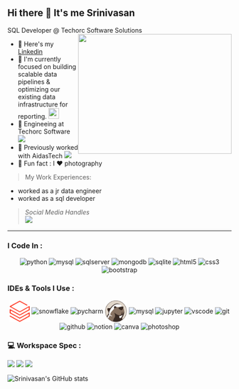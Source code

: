 ## Hi there 👋 It's me Srinivasan

SQL Developer @ Techorc Software Solutions
<img align="right" width="345" height="270" src="https://media.giphy.com/media/v1.Y2lkPWVjZjA1ZTQ3aWphOGgzYXpna3dtZHE4NG8yZXR3azJkcmRxZ3RrejQ5czFsbGpibyZlcD12MV9naWZzX3JlbGF0ZWQmY3Q9Zw/l46Cy1rHbQ92uuLXa/giphy.gif">
- 🔭 Here's my [Linkedin](https://www.linkedin.com/in/srinivasan4610/)                                                 
- 🌱 I'm currently focused on building scalable data pipelines & optimizing our existing data infrastructure for reporting. [<img height="24" width="24" src="https://static.zohocdn.com/catalyst-cdn/img/welcomeloader-b6a4057dc7.gif">](https://catalyst.zoho.com/)
- 🏢 Engineeing at Techorc Software [<img src="https://www.techorc.in/images/logo.svg" height="24">](https://www.techorc.in/)
- 🏢 Previously worked with AidasTech [<img src="https://www.aidastech.com/wp-content/uploads/2023/05/aidas-logo-1.png" height="24">](https://www.aidastech.com/)
- 📸 Fun fact : I ❤️ photography

> My Work Experiences: <br />
- worked as a jr data engineer
- worked as a sql developer

> *Social Media Handles* <br />
> [<img src="https://img.shields.io/badge/LinkedIn-0077B5?style=for-the-badge&logo=linkedin&logoColor=white" />](https://www.linkedin.com/in/srinivasan4610/) <br/>
---
### I Code In :

<div style="text-align: center;">
  <img src="https://img.icons8.com/color/48/000000/python.png" alt="python" style="height: 50px; vertical-align: middle;">
  <img src="https://www.mysql.com/common/logos/logo-mysql-170x115.png" alt="mysql" style="height: 51px; vertical-align: middle;">
  <img src="https://img.icons8.com/color/48/microsoft-sql-server.png" alt="sqlserver" style="height: 50px; vertical-align: middle;">
  <img src="https://img.icons8.com/color/48/000000/mongodb.png" alt="mongodb" style="height: 50px; vertical-align: middle;">
  <img src="https://cdn.iconscout.com/icon/free/png-512/free-sqlite-icon-svg-png-download-282687.png?f=webp&w=256" alt="sqlite" style="height: 50px; vertical-align: middle;">
  <img src="https://img.icons8.com/color/48/000000/html-5.png" alt="html5" style="height: 50px; vertical-align: middle;">
  <img src="https://img.icons8.com/color/48/000000/css3.png" alt="css3" style="height: 50px; vertical-align: middle;">
  <img src="https://img.icons8.com/color/48/000000/bootstrap.png" alt="bootstrap" style="height: 50px; vertical-align: middle;">
</div>

### IDEs & Tools I Use :
<div style="text-align: center;">
  <img src="https://github.com/SRlNlVASAN/SRlNlVASAN/blob/main/Resource/idF4fnHpaJ_logos.png" alt="databricks" style="height: 48px; vertical-align: middle;">
  <img src="https://registry.npmmirror.com/@lobehub/icons-static-png/latest/files/dark/snowflake-color.png" alt="snowflake" style="height: 50px; vertical-align: middle;">
  <img src="https://img.icons8.com/color/48/000000/pycharm.png" alt="pycharm" style="height: 49px; vertical-align: middle;">
  <img src="https://github.com/SRlNlVASAN/SRlNlVASAN/blob/main/Resource/DBeaver.png" alt="DBeaver" style="height: 50px; vertical-align: middle;">
  <img src="https://www.mysql.com/common/logos/logo-mysql-170x115.png" alt="mysql" style="height: 51px; vertical-align: middle;">
  <img src="https://img.icons8.com/fluency/48/jupyter.png" alt="jupyter" style="height: 50px; vertical-align: middle;">
  <img src="https://img.icons8.com/color/48/000000/visual-studio-code-2019.png" alt="vscode" style="height: 50px; vertical-align: middle;">
  <img src="https://img.icons8.com/color/50/000000/git.png" alt="git" style="height: 50px; vertical-align: middle;">
  <img src="https://github.com/user-attachments/assets/bf44cb9b-ef1f-4738-8ab0-f34dd5941cb3" alt="github" style="height: 50px; vertical-align: middle;">
  <img src="https://img.icons8.com/color/480/null/notion--v1.png" alt="notion" style="height: 50px; vertical-align: middle;">
  <img src="https://uxwing.com/wp-content/themes/uxwing/download/brands-and-social-media/canva-icon.png" alt="canva" style="height: 50px; vertical-align: middle;">
  <img src="https://img.icons8.com/doodle/48/000000/adobe-photoshop.png" alt="photoshop" style="height: 50px; vertical-align: middle;">
</div>

### 💻 Workspace Spec :
<img height="30" src="https://img.shields.io/badge/MSI-GL63_9RCX-ED1C24?style=for-the-badge&logo=msi&logoColor=white"/> <img height="30" src="https://img.shields.io/badge/NVIDIA-GTX_1050ti-76B900?style=for-the-badge&logo=nvidia&logoColor=white"/> <img height="30" src="https://img.shields.io/badge/Intel-Corei5_9300H-ED1C24?style=for-the-badge&logo=intel&logoColor=white"/> 

![Srinivasan's GitHub stats](https://github-readme-stats.vercel.app/api?username=SRlNlVASAN&theme=dark&show_icons=true&&hide=issues,contribs)
